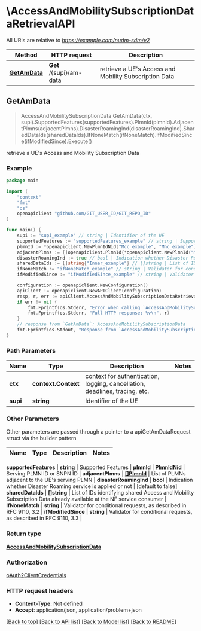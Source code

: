 # \AccessAndMobilitySubscriptionDataRetrievalAPI

All URIs are relative to *https://example.com/nudm-sdm/v2*

Method | HTTP request | Description
------------- | ------------- | -------------
[**GetAmData**](AccessAndMobilitySubscriptionDataRetrievalAPI.md#GetAmData) | **Get** /{supi}/am-data | retrieve a UE&#39;s Access and Mobility Subscription Data



## GetAmData

> AccessAndMobilitySubscriptionData GetAmData(ctx, supi).SupportedFeatures(supportedFeatures).PlmnId(plmnId).AdjacentPlmns(adjacentPlmns).DisasterRoamingInd(disasterRoamingInd).SharedDataIds(sharedDataIds).IfNoneMatch(ifNoneMatch).IfModifiedSince(ifModifiedSince).Execute()

retrieve a UE's Access and Mobility Subscription Data

### Example

```go
package main

import (
	"context"
	"fmt"
	"os"
	openapiclient "github.com/GIT_USER_ID/GIT_REPO_ID"
)

func main() {
	supi := "supi_example" // string | Identifier of the UE
	supportedFeatures := "supportedFeatures_example" // string | Supported Features (optional)
	plmnId := *openapiclient.NewPlmnIdNid("Mcc_example", "Mnc_example") // PlmnIdNid | Serving PLMN ID or SNPN ID (optional)
	adjacentPlmns := []openapiclient.PlmnId{*openapiclient.NewPlmnId("Mcc_example", "Mnc_example")} // []PlmnId | List of PLMNs adjacent to the UE's serving PLMN (optional)
	disasterRoamingInd := true // bool | Indication whether Disaster Roaming service is applied or not (optional) (default to false)
	sharedDataIds := []string{"Inner_example"} // []string | List of IDs identifying shared Access and Mobility Subscription Data already available at the NF service consumer  (optional)
	ifNoneMatch := "ifNoneMatch_example" // string | Validator for conditional requests, as described in RFC 9110, 3.2 (optional)
	ifModifiedSince := "ifModifiedSince_example" // string | Validator for conditional requests, as described in RFC 9110, 3.3 (optional)

	configuration := openapiclient.NewConfiguration()
	apiClient := openapiclient.NewAPIClient(configuration)
	resp, r, err := apiClient.AccessAndMobilitySubscriptionDataRetrievalAPI.GetAmData(context.Background(), supi).SupportedFeatures(supportedFeatures).PlmnId(plmnId).AdjacentPlmns(adjacentPlmns).DisasterRoamingInd(disasterRoamingInd).SharedDataIds(sharedDataIds).IfNoneMatch(ifNoneMatch).IfModifiedSince(ifModifiedSince).Execute()
	if err != nil {
		fmt.Fprintf(os.Stderr, "Error when calling `AccessAndMobilitySubscriptionDataRetrievalAPI.GetAmData``: %v\n", err)
		fmt.Fprintf(os.Stderr, "Full HTTP response: %v\n", r)
	}
	// response from `GetAmData`: AccessAndMobilitySubscriptionData
	fmt.Fprintf(os.Stdout, "Response from `AccessAndMobilitySubscriptionDataRetrievalAPI.GetAmData`: %v\n", resp)
}
```

### Path Parameters


Name | Type | Description  | Notes
------------- | ------------- | ------------- | -------------
**ctx** | **context.Context** | context for authentication, logging, cancellation, deadlines, tracing, etc.
**supi** | **string** | Identifier of the UE | 

### Other Parameters

Other parameters are passed through a pointer to a apiGetAmDataRequest struct via the builder pattern


Name | Type | Description  | Notes
------------- | ------------- | ------------- | -------------

 **supportedFeatures** | **string** | Supported Features | 
 **plmnId** | [**PlmnIdNid**](PlmnIdNid.md) | Serving PLMN ID or SNPN ID | 
 **adjacentPlmns** | [**[]PlmnId**](PlmnId.md) | List of PLMNs adjacent to the UE&#39;s serving PLMN | 
 **disasterRoamingInd** | **bool** | Indication whether Disaster Roaming service is applied or not | [default to false]
 **sharedDataIds** | **[]string** | List of IDs identifying shared Access and Mobility Subscription Data already available at the NF service consumer  | 
 **ifNoneMatch** | **string** | Validator for conditional requests, as described in RFC 9110, 3.2 | 
 **ifModifiedSince** | **string** | Validator for conditional requests, as described in RFC 9110, 3.3 | 

### Return type

[**AccessAndMobilitySubscriptionData**](AccessAndMobilitySubscriptionData.md)

### Authorization

[oAuth2ClientCredentials](../README.md#oAuth2ClientCredentials)

### HTTP request headers

- **Content-Type**: Not defined
- **Accept**: application/json, application/problem+json

[[Back to top]](#) [[Back to API list]](../README.md#documentation-for-api-endpoints)
[[Back to Model list]](../README.md#documentation-for-models)
[[Back to README]](../README.md)

